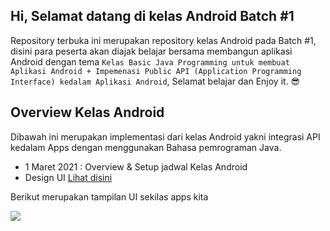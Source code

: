 ## Hi, Selamat datang di kelas Android Batch #1
Repository terbuka ini merupakan repository kelas Android pada Batch #1, disini para peserta akan diajak belajar bersama membangun aplikasi Android dengan tema `Kelas Basic Java Programming untuk membuat Aplikasi Android + Impemenasi Public API (Application Programming Interface) kedalam Aplikasi Android`, Selamat belajar dan Enjoy it. 😎

## Overview Kelas Android
Dibawah ini merupakan implementasi dari kelas Android yakni integrasi API kedalam Apps dengan menggunakan Bahasa pemrograman Java.

* 1 Maret 2021 : Overview & Setup jadwal Kelas Android
* Design UI <a href="https://www.figma.com/file/ewRJQAf9Es7pDG5HqKfWfp/Project-Invoice-App?node-id=0%3A1">Lihat disini</a>

Berikut merupakan tampilan UI sekilas apps kita

<img src="https://github.com/eljitech/kelasandroid/blob/master/capture/snapshot/Peek%202021-03-01%2017-33.gif"/>